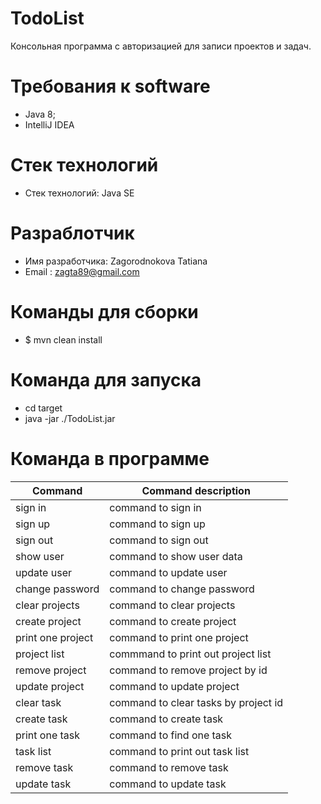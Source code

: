 
TodoList
=============
Консольная программа с авторизацией для записи проектов и задач.

Требования к software
=============
- Java 8;
- IntelliJ IDEA

Стек технологий
=============
- Стек технологий: Java SE

Разраблотчик
=============
- Имя разработчика: Zagorodnokova Tatiana
- Email : zagta89@gmail.com

Команды для сборки
=============                   
- $ mvn clean install

Команда для запуска
============= 
- cd target 
- java -jar ./TodoList.jar

Команда в программе
=============                   
Command       | Command description
------------- | -------------
sign in  | command to sign in
sign up  | command to sign up 
sign out  | command to sign out
show user  | command to show user data 
update user  | command to update user
change password  | command to change password 
clear projects  | command to clear projects
create project  | command to create project 
print one project  | command to print one project
project list  | commmand to print out project list 
remove project  | command to remove project by id
update project  | command to update project 
clear task  | command to clear tasks by project id
create task  | command to create task 
print one task  | command to find one task
task list  | command to print out task list 
remove task  | command to remove task
update task  | command to update task 
